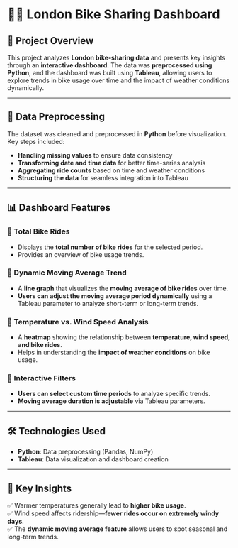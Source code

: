 # 🚴‍♂️ London Bike Sharing Dashboard  

## 📌 Project Overview  
This project analyzes **London bike-sharing data** and presents key insights through an **interactive dashboard**. The data was **preprocessed using Python**, and the dashboard was built using **Tableau**, allowing users to explore trends in bike usage over time and the impact of weather conditions dynamically.  

---

## 📂 Data Preprocessing  
The dataset was cleaned and preprocessed in **Python** before visualization. Key steps included:  
- **Handling missing values** to ensure data consistency  
- **Transforming date and time data** for better time-series analysis  
- **Aggregating ride counts** based on time and weather conditions  
- **Structuring the data** for seamless integration into Tableau  

---

## 📊 Dashboard Features  

### 🔹 Total Bike Rides  
- Displays the **total number of bike rides** for the selected period.  
- Provides an overview of bike usage trends.  

### 🔹 Dynamic Moving Average Trend  
- A **line graph** that visualizes the **moving average of bike rides** over time.  
- **Users can adjust the moving average period dynamically** using a Tableau parameter to analyze short-term or long-term trends.  

### 🔹 Temperature vs. Wind Speed Analysis  
- A **heatmap** showing the relationship between **temperature, wind speed, and bike rides**.  
- Helps in understanding the **impact of weather conditions** on bike usage.  

### 🔹 Interactive Filters  
- **Users can select custom time periods** to analyze specific trends.  
- **Moving average duration is adjustable** via Tableau parameters.  

---

## 🛠️ Technologies Used  

- **Python**: Data preprocessing (Pandas, NumPy)  
- **Tableau**: Data visualization and dashboard creation  

---

## 🎯 Key Insights  
✅ Warmer temperatures generally lead to **higher bike usage**.  
✅ Wind speed affects ridership—**fewer rides occur on extremely windy days**.  
✅ The **dynamic moving average feature** allows users to spot seasonal and long-term trends.  

  
